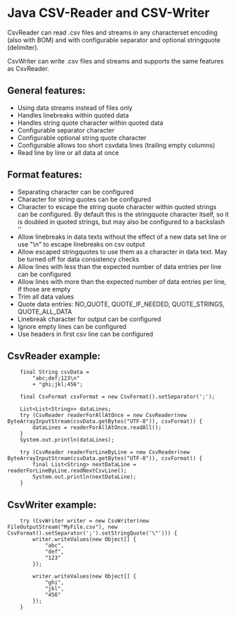 # Java CSV-Reader and CSV-Writer

CsvReader can read .csv files and streams in any characterset encoding (also with BOM) and with configurable separator and optional stringquote (delimiter).

CsvWriter can write .csv files and streams and supports the same features as CsvReader.

## General features:

- Using data streams instead of files only
- Handles linebreaks within quoted data
- Handles string quote character within quoted data
- Configurable separator character
- Configurable optional string quote character
- Configurable allows too short csvdata lines (trailing empty columns)
- Read line by line or all data at once

## Format features:

- Separating character can be configured
- Character for string quotes can be configured
- Character to escape the string quote character within quoted strings can be configured. By default this is the stringquote character itself, so it is doubled in quoted strings, but may also be configured to a backslash '\'
- Allow linebreaks in data texts without the effect of a new data set line or use "\\n" to escape linebreaks on csv output
- Allow escaped stringquotes to use them as a character in data text. May be turned off for data consistency checks
- Allow lines with less than the expected number of data entries per line can be configured
- Allow lines with more than the expected number of data entries per line, if those are empty
- Trim all data values
- Quote data entries: NO_QUOTE, QUOTE_IF_NEEDED, QUOTE_STRINGS, QUOTE_ALL_DATA
- Linebreak character for output can be configured
- Ignore empty lines can be configured
- Use headers in first csv line can be configured

## CsvReader example:

		final String csvData =
			"abc;def;123\n"
			+ "ghi;jkl;456";

		final CsvFormat csvFormat = new CsvFormat().setSeparator(';');

		List<List<String>> dataLines;
		try (CsvReader readerForAllAtOnce = new CsvReader(new ByteArrayInputStream(csvData.getBytes("UTF-8")), csvFormat)) {
			dataLines = readerForAllAtOnce.readAll();
		}
		System.out.println(dataLines);

		try (CsvReader readerForLineByLine = new CsvReader(new ByteArrayInputStream(csvData.getBytes("UTF-8")), csvFormat)) {
			final List<String> nextDataLine = readerForLineByLine.readNextCsvLine();
			System.out.println(nextDataLine);
		}

## CsvWriter example:

		try (CsvWriter writer = new CsvWriter(new FileOutputStream("MyFile.csv"), new CsvFormat().setSeparator(';').setStringQuote('\"'))) {
			writer.writeValues(new Object[] {
				"abc",
				"def",
				"123"
			});
			
			writer.writeValues(new Object[] {
				"ghi",
				"jkl",
				"456"
			});
		}
